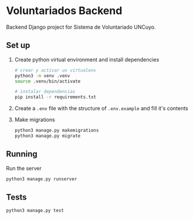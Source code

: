 # Voluntariados Backend

Backend Django project for Sistema de Voluntariado UNCuyo.

## Set up

1. Create python virtual environment and install dependencies

    ```bash
    # crear y activar un virtualenv
    python3 -m venv .venv
    source .venv/bin/activate

    # instalar dependencias
    pip install -r requirements.txt
    ```

2. Create a `.env` file with the structure of `.env.example` and fill it's contents

3. Make migrations

    ```bash
    python3 manage.py makemigrations
    python3 manage.py migrate
    ```

## Running

Run the server

```bash
python3 manage.py runserver
```


## Tests

```bash
python3 manage.py test
```
